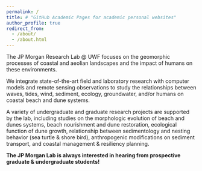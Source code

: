 ```yaml
---
permalink: /
title: # "GitHub Academic Pages for academic personal websites"
author_profile: true
redirect_from: 
  - /about/
  - /about.html
---
```


The JP Morgan Research Lab @ UWF focuses on the geomorphic processes of coastal and aeolian landscapes and the impact of humans on these environments. 

We integrate state-of-the-art field and laboratory research with computer models and remote sensing observations to study the relationships between waves, tides, wind, sediment, ecology, groundwater, and/or humans on coastal beach and dune systems. 

A variety of undergraduate and graduate research projects are supported by the lab, including studies on the morphologic evolution of beach and dunes systems, beach nourishment and dune restoration, ecological function of dune growth, relationship between sedimentology and nesting behavior (sea turtle & shore bird), anthropogenic modifications on sediment transport, and coastal management & resiliency planning.  


**The JP Morgan Lab is always interested in hearing from prospective graduate & undergraduate students!** 